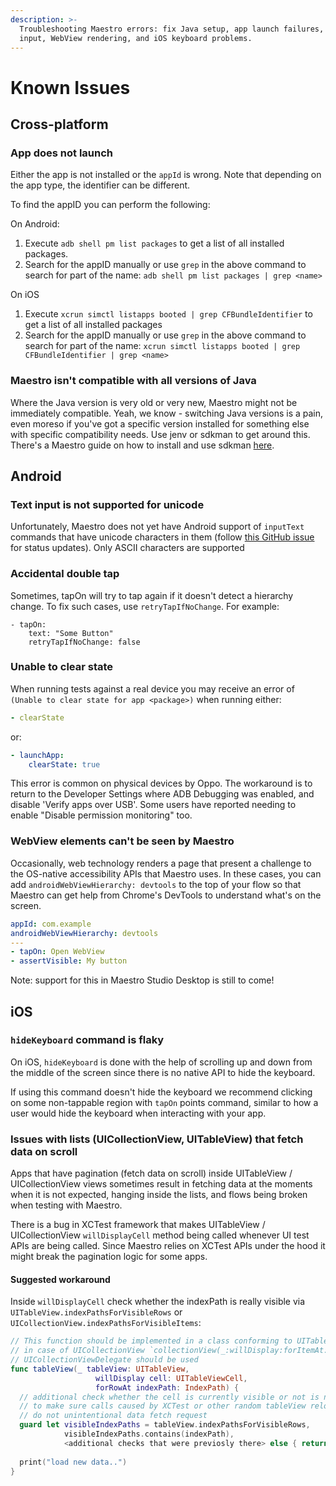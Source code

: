 ```yaml
---
description: >-
  Troubleshooting Maestro errors: fix Java setup, app launch failures, Android
  input, WebView rendering, and iOS keyboard problems.
---
```


# Known Issues

## Cross-platform

### App does not launch

Either the app is not installed or the `appId` is wrong. Note that depending on the app type, the identifier can be different.

To find the appID you can perform the following:

On Android:

1. Execute `adb shell pm list packages` to get a list of all installed packages.
2. Search for the appID manually or use `grep` in the above command to search for part of the name: `adb shell pm list packages | grep <name>`

On iOS

1. Execute `xcrun simctl listapps booted | grep CFBundleIdentifier` to get a list of all installed packages
2. Search for the appID manually or use `grep` in the above command to search for part of the name: `xcrun simctl listapps booted | grep CFBundleIdentifier | grep <name>`

### Maestro isn't compatible with all versions of Java

Where the Java version is very old or very new, Maestro might not be immediately compatible. Yeah, we know - switching Java versions is a pain, even moreso if you've got a specific version installed for something else with specific compatibility needs. Use jenv or sdkman to get around this. There's a Maestro guide on how to install and use sdkman [here](https://www.youtube.com/watch?v=yR7BGMjK0vM).

## Android

### Text input is not supported for unicode

Unfortunately, Maestro does not yet have Android support of `inputText` commands that have unicode characters in them (follow [this GitHub issue](https://github.com/mobile-dev-inc/maestro/issues/146) for status updates). Only ASCII characters are supported

### Accidental double tap

Sometimes, tapOn will try to tap again if it doesn't detect a hierarchy change. To fix such cases, use `retryTapIfNoChange`. For example:

```
- tapOn:
    text: "Some Button"
    retryTapIfNoChange: false
```

### Unable to clear state

When running tests against a real device you may receive an error of `(Unable to clear state for app <package>)` when running either:

```yaml
- clearState
```

or:

```yaml
- launchApp:
    clearState: true
```

This error is common on physical devices by Oppo. The workaround is to return to the Developer Settings where ADB Debugging was enabled, and disable 'Verify apps over USB'. Some users have reported needing to enable "Disable permission monitoring" too.

### WebView elements can't be seen by Maestro

Occasionally, web technology renders a page that present a challenge to the OS-native accessibility APIs that Maestro uses. In these cases, you can add `androidWebViewHierarchy: devtools` to the top of your flow so that Maestro can get help from Chrome's DevTools to understand what's on the screen.

```yaml
appId: com.example
androidWebViewHierarchy: devtools
---
- tapOn: Open WebView
- assertVisible: My button
```

Note: support for this in Maestro Studio Desktop is still to come!

## iOS

### `hideKeyboard` command is flaky

On iOS, `hideKeyboard` is done with the help of scrolling up and down from the middle of the screen since there is no native API to hide the keyboard.

If using this command doesn't hide the keyboard we recommend clicking on some non-tappable region with `tapOn` points command, similar to how a user would hide the keyboard when interacting with your app.

### Issues with lists (UICollectionView, UITableView) that fetch data on scroll

Apps that have pagination (fetch data on scroll) inside UITableView / UICollectionView views sometimes result in fetching data at the moments when it is not expected, hanging inside the lists, and flows being broken when testing with Maestro.

There is a bug in XCTest framework that makes UITableView / UICollectionView `willDisplayCell` method being called whenever UI test APIs are being called. Since Maestro relies on XCTest APIs under the hood it might break the pagination logic for some apps.

#### Suggested workaround

Inside `willDisplayCell` check whether the indexPath is really visible via `UITableView.indexPathsForVisibleRows` or `UICollectionView.indexPathsForVisibleItems`:

```swift
// This function should be implemented in a class conforming to UITableViewDelegate
// in case of UICollectionView `collectionView(_:willDisplay:forItemAt:)` from
// UICollectionViewDelegate should be used
func tableView(_ tableView: UITableView,
                   willDisplay cell: UITableViewCell,
                   forRowAt indexPath: IndexPath) {
  // additional check whether the cell is currently visible or not is needed
  // to make sure calls caused by XCTest or other random tableView reloads
  // do not unintentional data fetch request
  guard let visibleIndexPaths = tableView.indexPathsForVisibleRows,
            visibleIndexPaths.contains(indexPath),
            <additional checks that were previosly there> else { return }
        
  print("load new data..")
}
```

